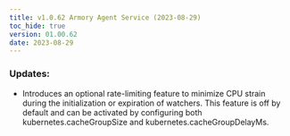 ```yaml
---
title: v1.0.62 Armory Agent Service (2023-08-29)
toc_hide: true
version: 01.00.62
date: 2023-08-29
---
```


### Updates:
- Introduces an optional rate-limiting feature to minimize CPU strain during the initialization or expiration of watchers. This feature is off by default and can be activated by configuring both kubernetes.cacheGroupSize and kubernetes.cacheGroupDelayMs.
